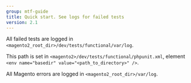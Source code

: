 ```yaml
---
group: mtf-guide
title: Quick start. See logs for failed tests
version: 2.1
---
```


All failed tests are logged in `<magento2_root_dir>/dev/tests/functional/var/log`.

<div class="bs-callout bs-callout-tip">
  <p>This path is set in <code>&lt;magento2&gt;/dev/tests/functional/phpunit.xml</code>, element <code>&lt;env name="basedir" value="&lt;path_to_directory&gt;" /&gt;</code>.</p>
</div>

All Magento errors are logged in `<magento2_root_dir>/var/log`.
